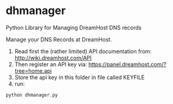 # dhmanager
Python Library for Managing DreamHost DNS records

Manage your DNS Records at DreamHost.

1) Read first the (rather limited) API documentation from:
    http://wiki.dreamhost.com/API
2) Then register an API key via:
    https://panel.dreamhost.com/?tree=home.api
3) Store the api key in this folder in file called KEYFILE
4) run: 
```
python dhmanager.py
```


